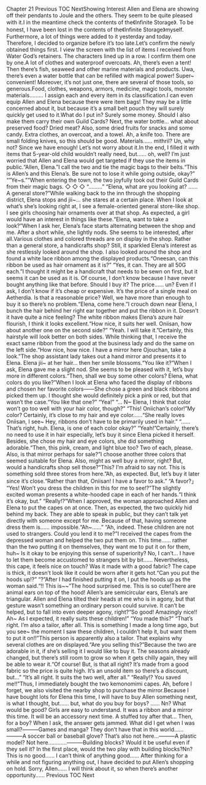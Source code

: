 Chapter 21 Previous TOC NextShowing Interest Allen and Elena are showing off their pendants to Joule and the others. They seem to be quite pleased with it.I in the meantime check the contents of the《Infinite Storage》. To be honest, I have been lost in the contents of the《Infinite Storage》myself. Furthermore, a lot of things were added to it yesterday and today. Therefore, I decided to organize before it’s too late.Let’s confirm the newly obtained things first. I view the screen with the list of items I received from Water God’s retainers. The characters lined up in a row. I confirm them one by one.A lot of clothes and waterproof overcoats. Ah, there’s even a tent! Then there’s fish, seaweed and other marine materials and products. Uwa, there’s even a water bottle that can be refilled with magical power! Super~ convenient! Moreover, it’s not just one, there are several of those tools, so generous.Food, clothes, weapons, armors, medicine, magic tools, monster materials……… I assign each and every item in its classification.I can even equip Allen and Elena because there were item bags! They may be a little concerned about it, but because it’s a small belt pouch they will surely quickly get used to it.What do I put in? Surely some money. Should I also make them carry their own Guild Cards? Next, the water bottle… what about preserved food? Dried meat? Also, some dried fruits for snacks and some candy. Extra clothes, an overcoat, and a towel. Ah, a knife too. There are small folding knives, so this should be good. Materials…… mithril? Un, why not? Since we have enough! Let’s not worry about it.In the end, I filled it with items that 5-year-old child wouldn’t really need, but…… oh, well? I’m just worried that Allen and Elena would get targeted if they use the items in public.“Allen, Elena.”I call the two and tie the magic bags to their belts.“This is Allen’s and this Elena’s. Be sure not to lose it while going outside, okay?” “”Ye~s.””When entering the town, the two joyfully took out their Guild Cards from their magic bags. ◇ ◇ ◇ “………” “Elena, what are you looking at? …… A general store?”While walking back to the inn through the shopping district, Elena stops and jii~… she stares at a certain place. When I look at what’s she’s looking right at, I see a female-oriented general store-like shop. I see girls choosing hair ornaments over at that shop. As expected, a girl would have an interest in things like these.“Elena, want to take a look?”When I ask her, Elena’s face starts alternating between the shop and me. After a short while, she lightly nods. She seems to be interested, after all.Various clothes and colored threads are on display in the shop. Rather than a general store, a handicrafts shop? Still, it sparkled Elena’s interest as she restlessly looked around the shop. I also looked around the shop and found a white lace ribbon among the displayed products.“Oneesan, can this ribbon be used as hair ornament as it is?” “Yes, it can. They are all 50G each.”I thought it might be a handicraft that needs to be sewn on first, but it seems it can be used as it is. Of course, I don’t know because I have never bought anything like that before. Should I buy it? The price…… un? Even if I ask, I don’t know if it’s cheap or expensive. It’s the price of a single meal on Aetherdia. Is that a reasonable price? Well, we have more than enough to buy it so there’s no problem.“Elena, come here.”I crouch down near Elena, I bunch the hair behind her right ear together and put the ribbon in it. Doesn’t it have quite a nice feeling? The white ribbon makes Elena’s azure hair flourish, I think it looks excellent.“How nice, it suits her well. Oniisan, how about another one on the second side?” “Yeah. I will take it.”Certainly, this hairstyle will look better on both sides. While thinking that, I receive the exact same ribbon from the good at the business lady and do the same on the left side.“How nice, how nice. I have a mirror here Ojouchan, take a look.”The shop assistant lady takes out a hand mirror and presents it to Elena. Elena jii~ at her hair… then her smile blossoms.“You like it?”When I ask, Elena gave me a slight nod. She seems to be pleased with it, let’s buy more in different colors.“Then, shall we buy some other colors? Elena, what colors do you like?”When I look at Elena who faced the display of ribbons and chosen her favorite colors――She chose a green and black ribbons and picked them up. I thought she would definitely pick a pink or red, but that wasn’t the case.“You like that one?” “Yea!” “… N~ Elena, I think that color won’t go too well with your hair color, though?” “This! Oniichan’s color!”My color? Certainly, it’s close to my hair and eye color……“She really loves Oniisan, I see~ Hey, ribbons don’t have to be primarily used in hair.” “…… That’s right, huh. Elena, is one of each color okay?” “Yeah!”Certainly, there’s no need to use it in hair especially, let’s buy it since Elena picked it herself. Besides, she chose my hair and eye colors, she did something adorable.“Then, this pink, cream, and light blue too? Two of each, please. Also, is that mirror perhaps for sale?”I choose another three colors that seemed suitable for Elena. Also, might as well buy a mirror, right? But, would a handicrafts shop sell those?“This? I’m afraid to say not. This is something sold three stores from here.”Ah, as expected. But, let’s buy it later since it’s close.“Rather than that, Oniisan! I have a favor to ask.” “A favor?」 “Yes! Won’t you dress the children in this for me to see!?”The slightly excited woman presents a white-hooded cape in each of her hands.“I think it’s okay, but.” “Really!?”When I approved, the woman approached Allen and Elena to put the capes on at once. Then, as expected, the two quickly hid behind my back. They are able to speak in public, but they can’t talk yet directly with someone except for me. Because of that, having someone dress them is…… impossible.“Ah~……” “Ah, indeed. These children are not used to strangers. Could you lend it to me?”I received the capes from the depressed woman and helped the two put them on. This time…… rather than the two putting it on themselves, they want me to put it on for them, huh~ Is it okay to be enjoying this sense of superiority? No, I can’t… I have to let them become accustomed to strangers bit by bit…… Nevertheless, this cape, it feels nice on touch? Was it made with a good fabric? The cape is thick, it doesn’t look like it could be worn after it gets hot.“Can you put the hoods up!?” “?”After I had finished putting it on, I put the hoods up as the woman said.“!! This is~~”The hood surprised me. This is so cute!There are animal ears on top of the hood! Allen’s are semicircular ears, Elena’s are triangular. Allen and Elena tilted their heads at me who is in agony, but that gesture wasn’t something an ordinary person could survive. It can’t be helped, but to fall into even deeper agony, right?“So good! Amazingly nice!! Ah~ As I expected, it really suits these children!” “You made this?” “That’s right. I’m also a tailor, after all. This is something I made a long time ago, but you see~ the moment I saw these children, I couldn’t help it, but want them to put it on!!”This person is apparently also a tailor. That explains why several clothes are on displayed.“Are you selling this?”Because the two are adorable in it, if she’s selling it I would like to buy it. The seasons already changed, but there’s still room to grow so when it gets chilly again, they will be able to wear it.“Of course! But, is that all right? It’s made from a good fabric so the price is quite high. It’s an unsold item so there’s a discount, but…” “It’s all right. It suits the two well, after all.” “Really!? You saved me!!”Thus, I immediately bought the two kemonomimi capes. Ah, before I forget, we also visited the nearby shop to purchase the mirror.Because I have bought lots for Elena this time, I will have to buy Allen something next, is what I thought, but…… but, what do you buy for boys? …… Nn? What would be good? Girls are easy to understand. It was a ribbon and a mirror this time. It will be an accessory next time. A stuffed toy after that… Then, for a boy? When I ask, the answer gets jammed. What did I get when I was small?―――Games and manga? They don’t have that in this world……―――A soccer ball or baseball glove? That’s also not here…―――A plastic model? Not here…………―――Building blocks? Would it be useful even if they sell it? In the first place, would the two play with building blocks?Nn? This is no good…… I can’t think of anything good…… After thinking for a while and not figuring anything out, I have decided to put Allen’s shopping on hold. Sorry, Allen…… I will think about it, so when there’s another opportunity…… Previous TOC Next